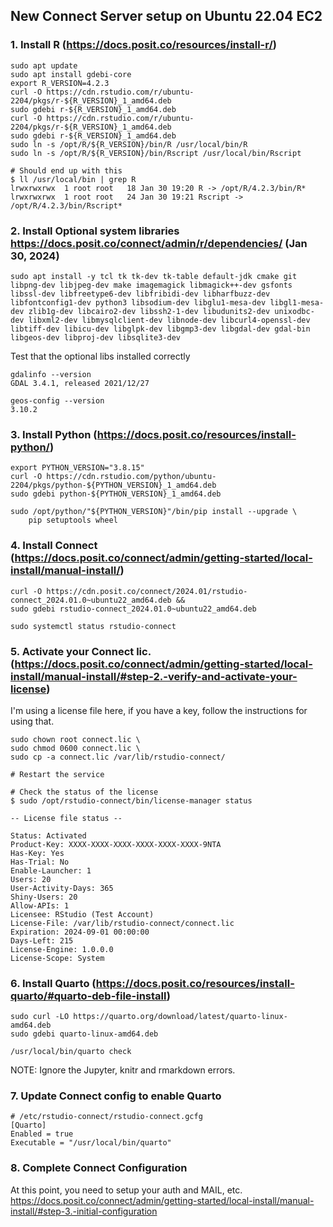 ## New Connect Server setup on Ubuntu 22.04 EC2

### 1. Install R (https://docs.posit.co/resources/install-r/)

```
sudo apt update
sudo apt install gdebi-core
export R_VERSION=4.2.3
curl -O https://cdn.rstudio.com/r/ubuntu-2204/pkgs/r-${R_VERSION}_1_amd64.deb
sudo gdebi r-${R_VERSION}_1_amd64.deb
curl -O https://cdn.rstudio.com/r/ubuntu-2204/pkgs/r-${R_VERSION}_1_amd64.deb 
sudo gdebi r-${R_VERSION}_1_amd64.deb
sudo ln -s /opt/R/${R_VERSION}/bin/R /usr/local/bin/R
sudo ln -s /opt/R/${R_VERSION}/bin/Rscript /usr/local/bin/Rscript

# Should end up with this
$ ll /usr/local/bin | grep R
lrwxrwxrwx  1 root root   18 Jan 30 19:20 R -> /opt/R/4.2.3/bin/R*
lrwxrwxrwx  1 root root   24 Jan 30 19:21 Rscript -> /opt/R/4.2.3/bin/Rscript*
```

### 2. Install Optional system libraries https://docs.posit.co/connect/admin/r/dependencies/  (Jan 30, 2024)

```
sudo apt install -y tcl tk tk-dev tk-table default-jdk cmake git libpng-dev libjpeg-dev make imagemagick libmagick++-dev gsfonts libssl-dev libfreetype6-dev libfribidi-dev libharfbuzz-dev libfontconfig1-dev python3 libsodium-dev libglu1-mesa-dev libgl1-mesa-dev zlib1g-dev libcairo2-dev libssh2-1-dev libudunits2-dev unixodbc-dev libxml2-dev libmysqlclient-dev libnode-dev libcurl4-openssl-dev libtiff-dev libicu-dev libglpk-dev libgmp3-dev libgdal-dev gdal-bin libgeos-dev libproj-dev libsqlite3-dev
```

Test that the optional libs installed correctly

```
gdalinfo --version
GDAL 3.4.1, released 2021/12/27

geos-config --version
3.10.2
```

### 3. Install Python (https://docs.posit.co/resources/install-python/)

```
export PYTHON_VERSION="3.8.15"
curl -O https://cdn.rstudio.com/python/ubuntu-2204/pkgs/python-${PYTHON_VERSION}_1_amd64.deb
sudo gdebi python-${PYTHON_VERSION}_1_amd64.deb

sudo /opt/python/"${PYTHON_VERSION}"/bin/pip install --upgrade \
    pip setuptools wheel
```

### 4. Install Connect (https://docs.posit.co/connect/admin/getting-started/local-install/manual-install/)

```
curl -O https://cdn.posit.co/connect/2024.01/rstudio-connect_2024.01.0~ubuntu22_amd64.deb && 
sudo gdebi rstudio-connect_2024.01.0~ubuntu22_amd64.deb

sudo systemctl status rstudio-connect
```

### 5. Activate your Connect lic. (https://docs.posit.co/connect/admin/getting-started/local-install/manual-install/#step-2.-verify-and-activate-your-license)

I'm using a license file here, if you have a key, follow the instructions for using that.

```
sudo chown root connect.lic \
sudo chmod 0600 connect.lic \
sudo cp -a connect.lic /var/lib/rstudio-connect/

# Restart the service

# Check the status of the license
$ sudo /opt/rstudio-connect/bin/license-manager status

-- License file status --

Status: Activated
Product-Key: XXXX-XXXX-XXXX-XXXX-XXXX-XXXX-9NTA
Has-Key: Yes
Has-Trial: No
Enable-Launcher: 1
Users: 20
User-Activity-Days: 365
Shiny-Users: 20
Allow-APIs: 1
Licensee: RStudio (Test Account)
License-File: /var/lib/rstudio-connect/connect.lic
Expiration: 2024-09-01 00:00:00
Days-Left: 215
License-Engine: 1.0.0.0
License-Scope: System
```	

### 6. Install Quarto (https://docs.posit.co/resources/install-quarto/#quarto-deb-file-install)

```
sudo curl -LO https://quarto.org/download/latest/quarto-linux-amd64.deb
sudo gdebi quarto-linux-amd64.deb

/usr/local/bin/quarto check
```

NOTE:  Ignore the Jupyter, knitr and rmarkdown errors.


### 7. Update Connect config to enable Quarto

```
# /etc/rstudio-connect/rstudio-connect.gcfg
[Quarto]
Enabled = true
Executable = "/usr/local/bin/quarto"
```

### 8. Complete Connect Configuration
At this point, you need to setup your auth and MAIL, etc. https://docs.posit.co/connect/admin/getting-started/local-install/manual-install/#step-3.-initial-configuration
